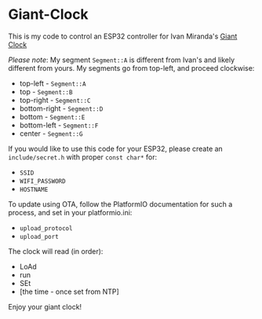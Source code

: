 # Giant-Clock

This is my code to control an ESP32 controller for Ivan Miranda's [Giant Clock](https://www.youtube.com/watch?v=4z82I-032zs)

*Please note*: My segment `Segment::A` is different from Ivan's and likely different from yours.  My segments go from top-left, and proceed clockwise:
- top-left - `Segment::A`
- top - `Segment::B`
- top-right - `Segment::C`
- bottom-right - `Segment::D`
- bottom - `Segment::E`
- bottom-left - `Segment::F`
- center - `Segment::G`

If you would like to use this code for your ESP32, please create an `include/secret.h` with proper `const char*` for:
- `SSID`
- `WIFI_PASSWORD`
- `HOSTNAME`

To update using OTA, follow the PlatformIO documentation for such a process, and set in your platformio.ini:
- `upload_protocol`
- `upload_port`

The clock will read (in order):
- LoAd
- run
- SEt
- [the time - once set from NTP]

Enjoy your giant clock!
